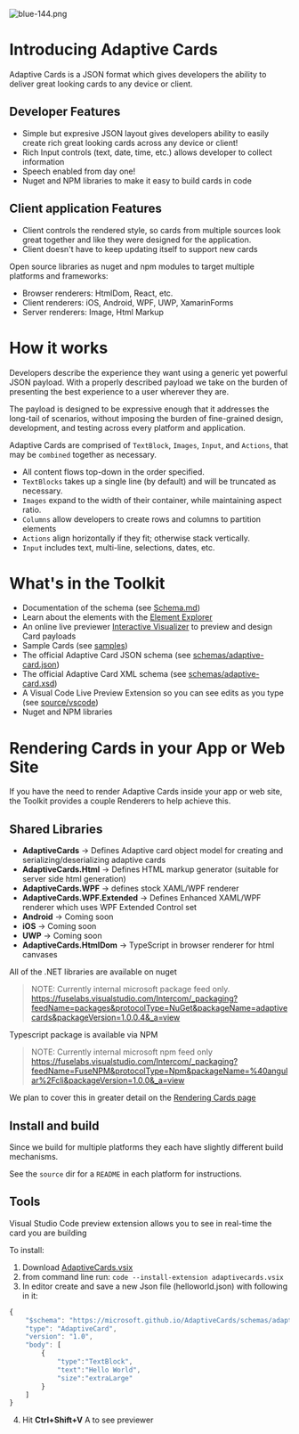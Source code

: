 ![blue-144.png](/content/icons_blue/blue-144.png) 

# Introducing Adaptive Cards

Adaptive Cards is a JSON format which gives developers the ability to deliver great looking cards to any device or client.

## Developer Features
* Simple but expresive JSON layout gives developers ability to easily create rich great looking cards across any device or client!
* Rich Input controls (text, date, time, etc.) allows developer to collect information 
* Speech enabled from day one!
* Nuget and NPM libraries to make it easy to build cards in code

## Client application Features
* Client controls the rendered style, so cards from multiple sources look great together and like they were designed for the application.
* Client doesn't have to keep updating itself to support new cards

Open source libraries as nuget and npm modules to target multiple platforms and frameworks: 
* Browser renderers: HtmlDom, React, etc.
* Client renderers: iOS, Android, WPF, UWP, XamarinForms
* Server renderers: Image, Html Markup

# How it works

Developers describe the experience they want using a generic yet powerful JSON payload. With a properly described payload we take on the burden of presenting the best experience to a user wherever they are.

The payload is designed to be expressive enough that it addresses the long-tail of scenarios, without imposing the burden of fine-grained design, development, and testing across every platform and application. 

Adaptive Cards are comprised of `TextBlock`, `Images`, `Input`, and `Actions`, that may be `combined` together as necessary. 

* All content flows top-down in the order specified. 
* `TextBlocks` takes up a single line (by default) and will be truncated as necessary. 
* `Images` expand to the width of their container, while maintaining aspect ratio.
* `Columns` allow developers to create rows and columns to partition elements
* `Actions` align horizontally if they fit; otherwise stack vertically.
* `Input` includes text, multi-line, selections, dates, etc.

# What's in the Toolkit

* Documentation of the schema (see [Schema.md](docs/wwwroot/markdown/Schema.md))
* Learn about the elements with the [Element Explorer](https://microsoft.github.io/AdaptiveCards/explorer)
* An online live previewer  [Interactive Visualizer](https://microsoft.github.io/AdaptiveCards) to preview and design Card payloads
* Sample Cards (see [samples](samples/Scenarios))
* The official Adaptive Card JSON schema (see [schemas/adaptive-card.json](schemas/adaptive-card.json))
* The official Adaptive Card XML schema (see [schemas/adaptive-card.xsd](schemas/adaptive-card.xsd))
* A Visual Code Live Preview Extension so you can see edits as you type (see [source/vscode](source/vscode))
* Nuget and NPM libraries

# Rendering Cards in your App or Web Site

If you have the need to render Adaptive Cards inside your app or web site, the Toolkit provides a couple Renderers to help achieve this.


## Shared Libraries
* **AdaptiveCards** -> Defines Adaptive card object model for creating and serializing/deserializing adaptive cards
* **AdaptiveCards.Html** -> Defines HTML markup generator (suitable for server side html generation)
* **AdaptiveCards.WPF** -> defines stock XAML/WPF renderer
* **AdaptiveCards.WPF.Extended** -> Defines Enhanced XAML/WPF renderer which uses WPF Extended Control set
* **Android** -> Coming soon
* **iOS** -> Coming soon
* **UWP** -> Coming soon
* **AdaptiveCards.HtmlDom** -> TypeScript in browser renderer for html canvases

All of the .NET libraries are available on nuget 
> NOTE: Currently internal microsoft package feed only.
> https://fuselabs.visualstudio.com/Intercom/_packaging?feedName=packages&protocolType=NuGet&packageName=adaptivecards&packageVersion=1.0.0.4&_a=view

Typescript package is available via NPM
> NOTE: Currently internal microsoft npm feed only
> https://fuselabs.visualstudio.com/Intercom/_packaging?feedName=FuseNPM&protocolType=Npm&packageName=%40angular%2Fcli&packageVersion=1.0.0&_a=view

We plan to cover this in greater detail on the [Rendering Cards page](docs/RenderingCards.md)

## Install and build

Since we build for multiple platforms they each have slightly different build mechanisms.

See the `source` dir for a `README` in each platform for instructions.


## Tools

Visual Studio Code preview extension allows you to see in real-time the card you are building

To install:
1. Download [AdaptiveCards.vsix](/source/vscode/vscode-adaptivecards-1.0.4.vsix)
2. from command line run: `code --install-extension adaptivecards.vsix`
3. In editor create and save a new Json file (helloworld.json)  with following in it:

```javascript
{
    "$schema": "https://microsoft.github.io/AdaptiveCards/schemas/adaptive-card.json",
    "type": "AdaptiveCard",
    "version": "1.0",
    "body": [
        {
            "type":"TextBlock",
            "text":"Hello World",
            "size":"extraLarge"
        }
    ]
}
```
4. Hit **Ctrl+Shift+V** A to see previewer
